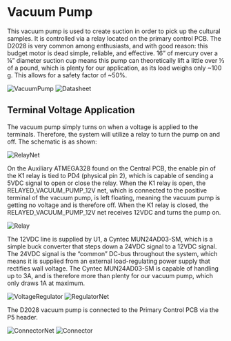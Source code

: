 # Vacuum Pump

This vacuum pump is used to create suction in order to pick up the cultural samples. It is controlled via a relay located on the primary control PCB. The D2028 is very common among enthusiasts, and with good reason: this budget motor is dead simple, reliable, and effective. 16” of mercury over a ¼” diameter suction cup means this pump can theoretically lift a little over ⅓ of a pound, which is plenty for our application, as its load weighs only ~100 g. This allows for a safety factor of ~50%.

![VacuumPump](https://github.com/Jbruslind/ECE44x_Senior_Design/blob/master/Design%20files/Vacuum%20Pump/Images/VacuumPump.jpg)
![Datasheet](https://github.com/Jbruslind/ECE44x_Senior_Design/blob/master/Design%20files/Vacuum%20Pump/Images/Datasheet.jpg)

## Terminal Voltage Application

The vacuum pump simply turns on when a voltage is applied to the terminals. Therefore, the system will utilize a relay to turn the pump on and off. The schematic is as shown:

![RelayNet](https://github.com/Jbruslind/ECE44x_Senior_Design/blob/master/Design%20files/Vacuum%20Pump/Images/RelayNet.jpg)

On the Auxiliary ATMEGA328 found on the Central PCB, the enable pin of the K1 relay is tied to PD4 (physical pin 2), which is capable of sending a 5VDC signal to open or close the relay. When the K1 relay is open, the RELAYED_VACUUM_PUMP_12V net, which is connected to the positive terminal of the vacuum pump, is left floating, meaning the vacuum pump is getting no voltage and is therefore off. When the K1 relay is closed, the RELAYED_VACUUM_PUMP_12V net receives 12VDC and turns the pump on.  

![Relay](https://github.com/Jbruslind/ECE44x_Senior_Design/blob/master/Design%20files/Vacuum%20Pump/Images/Relay.jpg)

The 12VDC line is supplied by U1, a Cyntec MUN24AD03-SM, which is a simple buck converter that steps down a 24VDC signal to a 12VDC signal. The 24VDC signal is the “common” DC-bus throughout the system, which means it is supplied from an external load-regulating power supply that rectifies wall voltage. The Cyntec MUN24AD03-SM is capable of handling up to 3A, and is therefore more than plenty for our vacuum pump, which only draws 1A at maximum. 

![VoltageRegulator](https://github.com/Jbruslind/ECE44x_Senior_Design/blob/master/Design%20files/Vacuum%20Pump/Images/VoltageRegulator.jpg)
![RegulatorNet](https://github.com/Jbruslind/ECE44x_Senior_Design/blob/master/Design%20files/Vacuum%20Pump/Images/VoltageRegulatorNet.jpg)

The D2028 vacuum pump is connected to the Primary Control PCB via the P5 header. 

![ConnectorNet](https://github.com/Jbruslind/ECE44x_Senior_Design/blob/master/Design%20files/Vacuum%20Pump/Images/ConnectorNet.jpg)
![Connector](https://github.com/Jbruslind/ECE44x_Senior_Design/blob/master/Design%20files/Vacuum%20Pump/Images/Connector.jpg)
